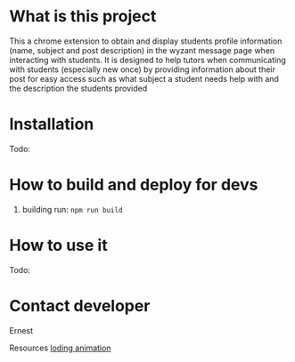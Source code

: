 # What is this project
This a chrome extension to obtain and display students profile information (name, subject and post description) in the wyzant message page when interacting with students.
It is designed to help tutors when communicating with students (especially new once) by providing information about their post for easy access such as what subject a student needs
help with and the description the students provided 

# Installation
Todo:


# How to build and deploy for devs
1. building run: ```npm run build```

# How to use it
Todo:


# Contact developer
Ernest


Resources
[loding animation](https://loading.io/css/)